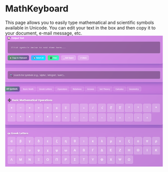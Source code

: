 # MathKeyboard
This page allows you to easily type mathematical and scientific symbols available in Unicode. You can edit your text in the box and then copy it to your document, e-mail message, etc.
![picture](Symbols.png)
